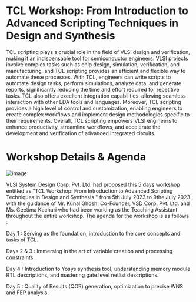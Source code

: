 # TCL Workshop: From Introduction to Advanced Scripting Techniques in Design and Synthesis

TCL scripting plays a crucial role in the field of VLSI design and verification, making it an indispensable tool for semiconductor engineers. VLSI projects involve complex tasks such as chip design, simulation, verification, and manufacturing, and TCL scripting provides an efficient and flexible way to automate these processes. With TCL, engineers can write scripts to automate design tasks, perform simulations, analyze data, and generate reports, significantly reducing the time and effort required for repetitive tasks. TCL also offers excellent integration capabilities, allowing seamless interaction with other EDA tools and languages. Moreover, TCL scripting provides a high level of control and customization, enabling engineers to create complex workflows and implement design methodologies specific to their requirements. Overall, TCL scripting empowers VLSI engineers to enhance productivity, streamline workflows, and accelerate the development and verification of advanced integrated circuits.

# Workshop Details & Agenda

![image](https://github.com/akash-ambekar/VSD-5-DAYS-TCL-SCRIPTING-WORKSHOP/assets/100372947/97e1264e-31a7-4539-a21b-639e3dd31e13)

VLSI System Design Corp. Pvt. Ltd. had proposed this 5 days workshop entitled as "TCL Workshop: From Introduction to Advanced Scripting Techniques in Design and Synthesis
" from 5th July 2023 to 9the July 2023 with the guidance of Mr. Kunal Ghosh, Co-Founder, VSD Corp. Pvt. Ltd. and Ms. Geetima Kachari who had been working as the Teaching Assistant throughout the entire workshop. The agenda for the workshop is as follows :

Day 1 : Serving as the foundation, introduction to the core concepts and tasks of TCL. 

Days 2 & 3 : Immersing in the art of variable creation and processing constraints. 

Day 4 : Introduction to Yosys synthesis tool, understanding memory module RTL descriptions, and mastering gate level netlist descriptions.

Day 5 : Quality of Results (QOR) generation, optimization to precise WNS and FEP analysis.

